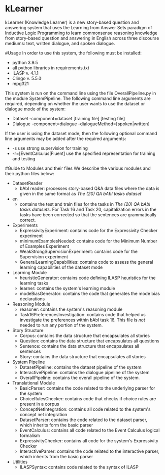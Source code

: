 # kLearner

kLearner (Knowledge Learner) is a new story-based question and answering system that uses the Learning from Answer Sets paradigm of 
Inductive Logic Programming to learn commonsense reasoning knowledge from story-based question and answering in English 
across three discourse mediums: text, written dialogue, and spoken dialogue. 



#Usage 
In order to use this system, the following must be installed: 
* python 3.9.5
* all python libraries in requirements.txt
* ILASP v. 4.1.1 
* Clingo v. 5.5.0
* mpg321 

This system is run on the command line using the file OverallPipeline.py in the module SystemPipeline.
The following command line arguments are required, depending on whether the user wants to use the dataset or dialogue
mode of the system: 
* Dataset -component=dataset \[training file\] \[testing file\]
* Dialogue -component=dialogue -dialogueMethod=\[spoken|written\]

If the user is using the dataset mode, then the following optional command line arguments may be added 
after the required arguments: 
* -s                          use strong supervision for training 
* -r=\[EventCalculus|Fluent\] use the specified representation for training and testing

#Guide to Modules and their files
We describe the various modules and their python files below:
* DatasetReader
   * bAbI reader: processes story-based Q\&A data files where the data is given in the same format as
    _The (20) QA bAbI tasks dataset_
* en 
  * contains the test and train files for the tasks in _The (20) QA bAbI tasks datasets_. For 
    Task 16 and Task 20, capitalization errors in the tasks have been corrected so that the sentences are 
    grammatically correct.
* Experiments
  * ExpressivityExperiment: contains code for the Expressivity Checker experiment
  * minimumExamplesNeeded: contains code for the Minimum Number of Examples Experiment
  * WeakStrongSupervisionExperiment: contains code for the Supervision experiment
  * GeneralLearningCapabilities: contains code to assess the general learning capabilities of the dataset mode
* Learning Module
  * heuristicGenerator: contains code defining ILASP heuristics for the learning tasks
  * learner: contains the system's learning module
  * modeBiasGenerator: contains the code that generates the mode bias declarations
* Reasoning Module
  * reasoner: contains the system's reasoning module
  * Task16PreferencesInvestigation: contains code that helped us investigate the preferences within bAbI task 16. This 
  file is _not_ needed to run any portion of the system.
* Story Structure
  * Corpus: contains the data structure that encapsulates all stories
  * Question: contains the data structure that encapsulates all questions
  * Sentence: contains the data structure that encapsulates all sentences
  * Story: contains the data structure that encapsulates all stories
* System Pipeline
  * DatasetPipeline: contains the dataset pipeline of the system
  * InteractivePipeline: contains the dialogue pipeline of the system
  * OverallPipeline: contains the overall pipeline of the system. 
* Translational Module
  * BasicParser: contains the code related to the underlying parser for the system
  * ChoiceRulesChecker: contains code that checks if choice rules are present in a corpus
  * ConceptNetIntegration: contains all code related to the system's concept net integration
  * DatasetParser: contains the code related to the dataset parser, which inherits form the basic parser
  * EventCalculus: contains all code related to the Event Calculus logical formalism
  * ExpressivityChecker: contains all code for the system's Expressivity Checker
  * InteractiveParser: contains the code related to the interactive parser, which inherits from the basic parser
* Utilities
  * ILASPSyntax: contains code related to the syntax of ILASP

